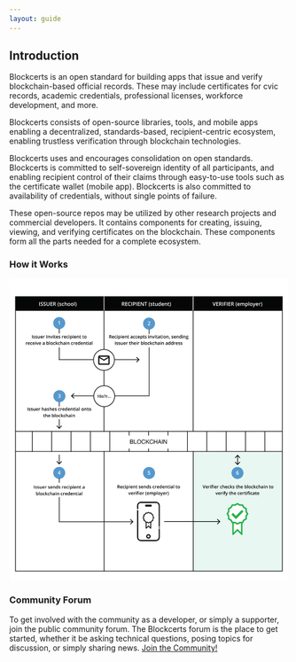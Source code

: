 ```yaml
---
layout: guide
---
```


## Introduction

Blockcerts is an open standard for building apps that issue and verify blockchain-based official records. These may include certificates for cvic records, academic credentials, professional licenses, workforce development, and more. 

Blockcerts consists of open-source libraries, tools, and mobile apps enabling a decentralized, standards-based, recipient-centric ecosystem, enabling trustless verification through blockchain technologies. 

Blockcerts uses and encourages consolidation on open standards. Blockcerts is committed to self-sovereign identity of all participants, and enabling recipient control of their claims through easy-to-use tools such as the certificate wallet (mobile app). Blockcerts is also committed to availability of credentials, without single points of failure.

These open-source repos may be utilized by other research projects and commercial developers. It contains components for creating, issuing, viewing, and verifying certificates on the blockchain. These components form all the parts needed for a complete ecosystem.

### How it Works
![](/assets/img/pictures/howitworks.jpg)

### Community Forum

To get involved with the community as a developer, or simply a supporter, join the public community forum. The Blockcerts forum is the place to get started, whether it be asking technical questions, posing topics for discussion, or simply sharing news. [Join the Community!](http://community.blockcerts.org/)
